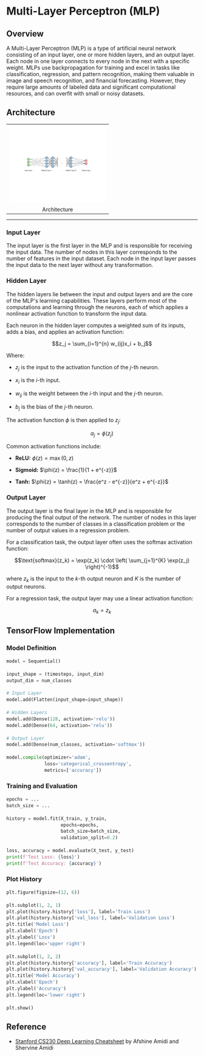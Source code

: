 # Multi-Layer Perceptron (MLP)

## Overview

A Multi-Layer Perceptron (MLP) is a type of artificial neural network consisting of an input layer, one or more hidden layers, and an output layer. Each node in one layer connects to every node in the next with a specific weight. MLPs use backpropagation for training and excel in tasks like classification, regression, and pattern recognition, making them valuable in image and speech recognition, and financial forecasting. However, they require large amounts of labeled data and significant computational resources, and can overfit with small or noisy datasets.

## Architecture

<table>
    <tr>
        <td><img src="/MLP/img/1.png" width="256"></td>
    </tr>
    <tr>
        <td align="center">Architecture</td>
    </tr>
</table>

---

### Input Layer

The input layer is the first layer in the MLP and is responsible for receiving the input data. The number of nodes in this layer corresponds to the number of features in the input dataset. Each node in the input layer passes the input data to the next layer without any transformation.

### Hidden Layer

The hidden layers lie between the input and output layers and are the core of the MLP's learning capabilities. These layers perform most of the computations and learning through the neurons, each of which applies a nonlinear activation function to transform the input data.

Each neuron in the hidden layer computes a weighted sum of its inputs, adds a bias, and applies an activation function:

$$z_j = \sum_{i=1}^{n} w_{ij}x_i + b_j$$

Where:

- $z_j$ is the input to the activation function of the $j$-th neuron.

- $x_i$ is the $i$-th input.

- $w_{ij}$ is the weight between the $i$-th input and the $j$-th neuron.

- $b_j$ is the bias of the $j$-th neuron.

The activation function $\phi$ is then applied to $z_j$:

$$a_j = \phi(z_j)$$

Common activation functions include:

- **ReLU:** $\phi(z) = \max(0, z)$

- **Sigmoid:** $\phi(z) = \frac{1}{1 + e^{-z}}$

- **Tanh:** $\phi(z) = \tanh(z) = \frac{e^z - e^{-z}}{e^z + e^{-z}}$

### Output Layer

The output layer is the final layer in the MLP and is responsible for producing the final output of the network. The number of nodes in this layer corresponds to the number of classes in a classification problem or the number of output values in a regression problem.

For a classification task, the output layer often uses the softmax activation function:

$$\text{softmax}(z_k) = \exp(z_k) \cdot \left( \sum_{j=1}^{K} \exp(z_j) \right)^{-1}$$

where $z_k$ is the input to the $k$-th output neuron and $K$ is the number of output neurons.

For a regression task, the output layer may use a linear activation function:

$$a_k = z_k$$

## TensorFlow Implementation

### Model Definition

```py
model = Sequential()

input_shape = (timesteps, input_dim)
output_dim = num_classes

# Input Layer
model.add(Flatten(input_shape=input_shape))

# Hidden Layers
model.add(Dense(128, activation='relu'))
model.add(Dense(64, activation='relu'))

# Output Layer
model.add(Dense(num_classes, activation='softmax'))

model.compile(optimizer='adam',
              loss='categorical_crossentropy',
              metrics=['accuracy'])
```

### Training and Evaluation

```py
epochs = ...
batch_size = ...

history = model.fit(X_train, y_train,
                    epochs=epochs,
                    batch_size=batch_size,
                    validation_split=0.2)

loss, accuracy = model.evaluate(X_test, y_test)
print(f'Test Loss: {loss}')
print(f'Test Accuracy: {accuracy}')
```

### Plot History

```py
plt.figure(figsize=(12, 6))

plt.subplot(1, 2, 1)
plt.plot(history.history['loss'], label='Train Loss')
plt.plot(history.history['val_loss'], label='Validation Loss')
plt.title('Model Loss')
plt.xlabel('Epoch')
plt.ylabel('Loss')
plt.legend(loc='upper right')

plt.subplot(1, 2, 2)
plt.plot(history.history['accuracy'], label='Train Accuracy')
plt.plot(history.history['val_accuracy'], label='Validation Accuracy')
plt.title('Model Accuracy')
plt.xlabel('Epoch')
plt.ylabel('Accuracy')
plt.legend(loc='lower right')

plt.show()
```

## Reference

- [Stanford CS230 Deep Learning Cheatsheet](https://stanford.edu/~shervine/teaching/cs-230) by Afshine Amidi and Shervine Amidi
